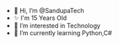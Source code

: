 - 👋 Hi, I’m @SandupaTech
- ✨ I'm 15 Years Old
- 👀 I’m interested in Technology
- 🌱 I’m currently learning Python,C#

<!---
SandupaTech/SandupaTech is a ✨ special ✨ repository because its `README.md` (this file) appears on your GitHub profile.
You can click the Preview link to take a look at your changes.
--->
